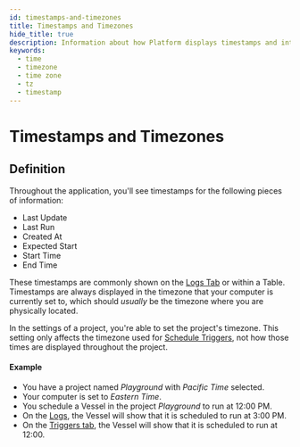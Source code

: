 ```yaml
---
id: timestamps-and-timezones
title: Timestamps and Timezones
hide_title: true
description: Information about how Platform displays timestamps and interprets scheduled run times.
keywords:
  - time
  - timezone
  - time zone
  - tz
  - timestamp
---
```


# Timestamps and Timezones

## Definition

Throughout the application, you'll see timestamps for the following pieces of information:

- Last Update
- Last Run
- Created At
- Expected Start
- Start Time
- End Time

These timestamps are commonly shown on the [Logs Tab](../logs/logs-overview.md) or within a Table. Timestamps are always displayed in the timezone that your computer is currently set to, which should _usually_ be the timezone where you are physically located.

In the settings of a project, you're able to set the project's timezone. This setting only affects the timezone used for [Schedule Triggers](../triggers/schedule-triggers.md), not how those times are displayed throughout the project.

#### Example

- You have a project named *Playground* with *Pacific Time* selected.
- Your computer is set to *Eastern Time*.
- You schedule a Vessel in the project *Playground* to run at 12:00 PM.
- On the [Logs](../logs/logs-overview.md), the Vessel will show that it is scheduled to run at 3:00 PM.
- On the [Triggers tab](../triggers/triggers-overview.md), the Vessel will show that it is scheduled to run at 12:00.
